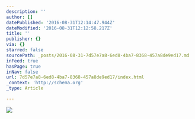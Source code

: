 ```yaml
---
description: ''
author: []
datePublished: '2016-08-31T12:14:47.944Z'
dateModified: '2016-08-31T12:12:58.217Z'
title: ''
publisher: {}
via: {}
starred: false
sourcePath: _posts/2016-08-31-7d57e7a8-6ed8-4ba7-8368-457a8de9ed17.md
inFeed: true
hasPage: true
inNav: false
url: 7d57e7a8-6ed8-4ba7-8368-457a8de9ed17/index.html
_context: 'http://schema.org'
_type: Article

---
```

![](https://the-grid-user-content.s3-us-west-2.amazonaws.com/9751ed62-3dce-4dd0-9161-3e3500236cb0.jpg)